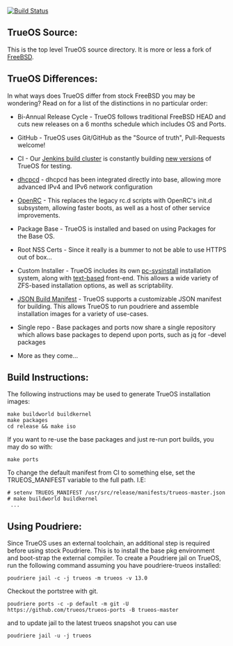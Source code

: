[![Build Status](https://builds.ixsystems.com/jenkins/job/TrueOS%20-%20Snapshot%20Build/badge/icon)](https://builds.ixsystems.com/jenkins/job/TrueOS%20-%20Snapshot%20Build/)

TrueOS Source:
--------------

This is the top level TrueOS source directory. It is more or less a fork
of [FreeBSD](https://github.com/freebsd/freebsd).

TrueOS Differences:
--------------

In what ways does TrueOS differ from stock FreeBSD you may be wondering?
Read on for a list of the distinctions in no particular order:

* Bi-Annual Release Cycle - TrueOS follows traditional FreeBSD HEAD and cuts new releases
on a 6 months schedule which includes OS and Ports.

* GitHub - TrueOS uses Git/GitHub as the "Source of truth", Pull-Requests welcome!

* CI - Our [Jenkins build cluster](https://builds.ixsystems.com/jenkins/job/TrueOS%20-%20World%20CI/) is constantly building [new versions](https://builds.ixsystems.com/jenkins/job/TrueOS%20-%20World%20CI/job/trueos-master/) of TrueOS for testing.

* [dhcpcd](https://github.com/rsmarples/dhcpcd) - dhcpcd has been integrated directly into base,
allowing more advanced IPv4 and IPv6 network configuration

* [OpenRC](https://github.com/openrc/openrc/) - This replaces the legacy rc.d scripts with
OpenRC's init.d subsystem, allowing faster boots, as well as a host of other service improvements.

* Package Base - TrueOS is installed and based on using Packages for the Base OS.

* Root NSS Certs - Since it really is a bummer to not be able to use HTTPS out of box...

* Custom Installer - TrueOS includes its own [pc-sysinstall](https://github.com/trueos/trueos/tree/trueos-master/usr.sbin/pc-sysinstall) installation system, along with
[text-based](https://github.com/trueos/trueos/tree/trueos-master/usr.sbin/pc-installdialog) front-end. This allows a wide variety of ZFS-based installation options, as well
as scriptability.

* [JSON Build Manifest](https://github.com/trueos/trueos/tree/trueos-master/release/README.md) - TrueOS supports a customizable JSON manifest for building. This allows TrueOS to run poudriere and assemble installation images for a variety of use-cases.

* Single repo - Base packages and ports now share a single repository which allows base packages to depend upon ports, such as jq for -devel packages

* More as they come...

Build Instructions:
--------------
The following instructions may be used to generate TrueOS installation
images:

```
make buildworld buildkernel
make packages
cd release && make iso
```
If you want to re-use the base packages and just re-run port builds, you may do so with:
```
make ports
```

To change the default manifest from CI to something else, set the TRUEOS_MANIFEST variable to the full path. I.E:

```
# setenv TRUEOS_MANIFEST /usr/src/release/manifests/trueos-master.json
# make buildworld buildkernel
 ...
```

Using Poudriere:
--------------

Since TrueOS uses an external toolchain, an additional step is required before using stock Poudriere. This is to install the base pkg environment and boot-strap the external compiler. To create a Poudriere jail on TrueOS, run the following command assuming you have poudriere-trueos installed:

```
poudriere jail -c -j trueos -m trueos -v 13.0
```
Checkout the portstree with git.

```
poudriere ports -c -p default -m git -U https://github.com/trueos/trueos-ports -B trueos-master
```

and to update jail to the latest trueos snapshot you can use
```
poudriere jail -u -j trueos
```
